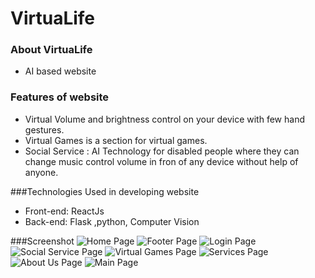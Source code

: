 ﻿# VirtuaLife
 
### About VirtuaLife 
* AI based website
 
 ### Features of website
 
 * Virtual Volume and brightness control on your device with few hand gestures.
 * Virtual Games is a section for virtual games.
 * Social Service : AI Technology for disabled people where they can change music control volume in fron of any device without help of anyone.
 
###Technologies Used in developing website
* Front-end: ReactJs
* Back-end: Flask ,python, Computer Vision
 
 ###Screenshot
![Home Page](https://user-images.githubusercontent.com/96060948/233778536-8b6cbeac-b3be-458b-868f-47c05c4124ac.png)
![Footer Page](https://user-images.githubusercontent.com/96060948/233778562-1a29965d-0ff8-4117-840a-141b5c909d75.png)
![Login Page](https://user-images.githubusercontent.com/96060948/233778584-f215f2dd-8df7-4bee-9986-3ac974c0dd09.png)
![Social Service Page](https://user-images.githubusercontent.com/96060948/233778607-7222aaf0-4a43-4ca7-9a9f-10129ba7da42.png)
![Virtual Games Page](https://user-images.githubusercontent.com/96060948/233778624-fd80a39c-0af4-4d09-92bb-e34d7ae873d3.png)
![Services Page](https://user-images.githubusercontent.com/96060948/233778746-67dfbba4-bc7b-4ff5-8b79-a02ea177ba6b.png)
![About Us Page](https://user-images.githubusercontent.com/96060948/233778766-8a1e49bb-d613-4bed-9738-6c2518e8e647.png)
![Main Page](https://user-images.githubusercontent.com/96060948/233778796-18dc7a4c-592b-4e80-b03a-00ee54754298.png)
